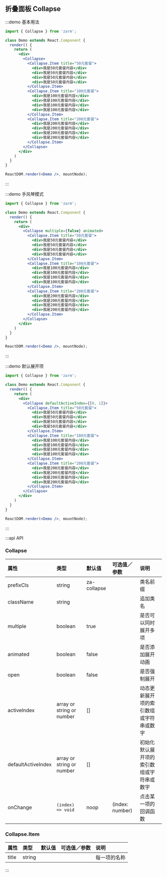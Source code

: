 ## 折叠面板 Collapse

:::demo 基本用法
```jsx
import { Collapse } from 'zarm';

class Demo extends React.Component {
  render() {
    return (
      <div>
        <Collapse>
          <Collapse.Item title="50元套餐">
            <div>我是50元套餐内容</div>
            <div>我是50元套餐内容</div>
            <div>我是50元套餐内容</div>
            <div>我是50元套餐内容</div>
          </Collapse.Item>
          <Collapse.Item title="100元套餐">
            <div>我是100元套餐内容</div>
            <div>我是100元套餐内容</div>
            <div>我是100元套餐内容</div>
            <div>我是100元套餐内容</div>
          </Collapse.Item>
          <Collapse.Item title="200元套餐">
            <div>我是200元套餐内容</div>
            <div>我是200元套餐内容</div>
            <div>我是200元套餐内容</div>
            <div>我是200元套餐内容</div>
          </Collapse.Item>
        </Collapse>
      </div>
    )
  }
}

ReactDOM.render(<Demo />, mountNode);
```
:::


:::demo 手风琴模式
```jsx
import { Collapse } from 'zarm';

class Demo extends React.Component {
  render() {
    return (
      <div>
        <Collapse multiple={false} animated>
          <Collapse.Item title="50元套餐">
            <div>我是50元套餐内容</div>
            <div>我是50元套餐内容</div>
            <div>我是50元套餐内容</div>
            <div>我是50元套餐内容</div>
          </Collapse.Item>
          <Collapse.Item title="100元套餐">
            <div>我是100元套餐内容</div>
            <div>我是100元套餐内容</div>
            <div>我是100元套餐内容</div>
            <div>我是100元套餐内容</div>
          </Collapse.Item>
          <Collapse.Item title="200元套餐">
            <div>我是200元套餐内容</div>
            <div>我是200元套餐内容</div>
            <div>我是200元套餐内容</div>
            <div>我是200元套餐内容</div>
          </Collapse.Item>
        </Collapse>
      </div>
    )
  }
}

ReactDOM.render(<Demo />, mountNode);
```
:::


:::demo 默认展开项
```jsx
import { Collapse } from 'zarm';

class Demo extends React.Component {
  render() {
    return (
      <div>
        <Collapse defaultActiveIndex={[0, 1]}>
          <Collapse.Item title="50元套餐">
            <div>我是50元套餐内容</div>
            <div>我是50元套餐内容</div>
            <div>我是50元套餐内容</div>
            <div>我是50元套餐内容</div>
          </Collapse.Item>
          <Collapse.Item title="100元套餐">
            <div>我是100元套餐内容</div>
            <div>我是100元套餐内容</div>
            <div>我是100元套餐内容</div>
            <div>我是100元套餐内容</div>
          </Collapse.Item>
          <Collapse.Item title="200元套餐">
            <div>我是200元套餐内容</div>
            <div>我是200元套餐内容</div>
            <div>我是200元套餐内容</div>
            <div>我是200元套餐内容</div>
          </Collapse.Item>
        </Collapse>
      </div>
    )
  }
}

ReactDOM.render(<Demo />, mountNode);
```
:::


:::api API

### Collapse
| 属性 | 类型 | 默认值 | 可选值／参数 | 说明 |
| :--- | :--- | :--- | :--- | :--- |
| prefixCls | string | za-collapse | | 类名前缀 |
| className | string | | | 追加类名 |
| multiple | boolean | true | | 是否可以同时展开多项 |
| animated | boolean | false | | 是否添加展开动画 |
| open | boolean | false | | 是否强制展开 |
| activeIndex | array or string or number | [] | | 动态更新展开项的索引数组或字符串或数字 |
| defaultActiveIndex | array or string or number | [] | | 初始化默认展开项的索引数组或字符串或数字 |
| onChange | <code>(index) => void</code> | noop | \(index: number\) | 点击某一项的回调函数 |

### Collapse.Item
| 属性 | 类型 | 默认值 | 可选值／参数 | 说明 |
| :--- | :--- | :--- | :--- | :--- |
| title | string | | | 每一项的名称 |

:::
